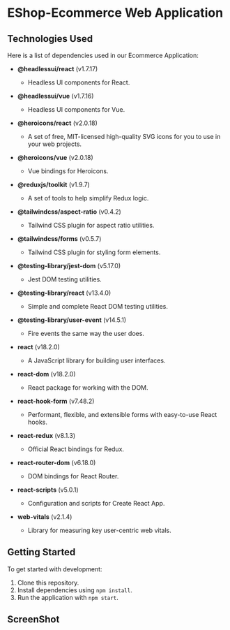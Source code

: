 # EShop-Ecommerce Web Application

## Technologies Used

Here is a list of dependencies used in our Ecommerce Application:

- **@headlessui/react** (v1.7.17)
  - Headless UI components for React.

- **@headlessui/vue** (v1.7.16)
  - Headless UI components for Vue.

- **@heroicons/react** (v2.0.18)
  - A set of free, MIT-licensed high-quality SVG icons for you to use in your web projects.

- **@heroicons/vue** (v2.0.18)
  - Vue bindings for Heroicons.

- **@reduxjs/toolkit** (v1.9.7)
  - A set of tools to help simplify Redux logic.

- **@tailwindcss/aspect-ratio** (v0.4.2)
  - Tailwind CSS plugin for aspect ratio utilities.

- **@tailwindcss/forms** (v0.5.7)
  - Tailwind CSS plugin for styling form elements.

- **@testing-library/jest-dom** (v5.17.0)
  - Jest DOM testing utilities.

- **@testing-library/react** (v13.4.0)
  - Simple and complete React DOM testing utilities.

- **@testing-library/user-event** (v14.5.1)
  - Fire events the same way the user does.

- **react** (v18.2.0)
  - A JavaScript library for building user interfaces.

- **react-dom** (v18.2.0)
  - React package for working with the DOM.

- **react-hook-form** (v7.48.2)
  - Performant, flexible, and extensible forms with easy-to-use React hooks.

- **react-redux** (v8.1.3)
  - Official React bindings for Redux.

- **react-router-dom** (v6.18.0)
  - DOM bindings for React Router.

- **react-scripts** (v5.0.1)
  - Configuration and scripts for Create React App.

- **web-vitals** (v2.1.4)
  - Library for measuring key user-centric web vitals.

## Getting Started

To get started with development:

1. Clone this repository.
2. Install dependencies using `npm install`.
3. Run the application with `npm start`.

## ScreenShot



